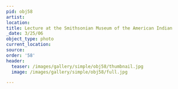 ```yaml
---
pid: obj58
artist:
location:
title: Lecture at the Smithsonian Museum of the American Indian
_date: 3/25/06
object_type: photo
current_location:
source:
order: '58'
header:
  teaser: /images/gallery/simple/obj58/thumbnail.jpg
  image: /images/gallery/simple/obj58/full.jpg

---
```

